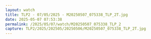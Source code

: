 ```yaml
---
layout: watch
title: TLP2 - 07/05/2025 - M20250507_075338_TLP_2T.jpg
date: 2025-05-07 07:53:38
permalink: /2025/05/07/watch/M20250507_075338_TLP_2
capture: TLP2/2025/202505/20250506/M20250507_075338_TLP_2T.jpg
---
```

